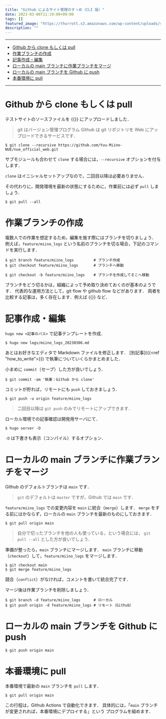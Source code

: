 ```yaml
---
title: "Github によるサイト管理のすゝめ（CLI 版）"
date: 2023-03-06T11:19:09+09:00
tags: []
featured_image: "https://thurrott.s3.amazonaws.com/wp-content/uploads/sites/2/2023/01/GitHub.jpeg"
description: ""
---
```


---
- [Github から clone もしくは pull](#github-から-clone-もしくは-pull)
- [作業ブランチの作成](#作業ブランチの作成)
- [記事作成・編集](#記事作成編集)
- [ローカルの main ブランチに作業ブランチをマージ](#ローカルの-main-ブランチに作業ブランチをマージ)
- [ローカルの main ブランチを Github に push](#ローカルの-main-ブランチを-github-に-push)
- [本番環境に pull](#本番環境に-pull)

---

# Github から clone もしくは pull
テストサイトのソースファイルを
{{<exlink href="https://github.com/Yuu-Miino-NUE/nue_official_web.git" text="Github">}}
にアップロードしました．

> git はバージョン管理プログラム
> Github は git リポジトリを Web にアップロードできるサービスです．

```shell
$ git clone --recursive https://github.com/Yuu-Miino-NUE/nue_official_web.git
```

サブモジュールも合わせて `clone` する場合には，`--recursive` オプションを付与します．

`clone` はイニシャルセットアップなので，二回目以降は必要ありません．

その代わりに，開発環境を最新の状態にするために，作業前には必ず `pull` しましょう．

```shell
$ git pull --all
```

# 作業ブランチの作成
複数人での作業を想定するため，編集を施す際にはブランチを切りましょう．
例えば，`feature/miino_logs` という名前のブランチを切る場合，下記のコマンドを実行します．

```shell
$ git branch feature/miino_logs         # ブランチ作成
$ git checkout feature/miino_logs       # ブランチへ移動

$ git checkout -b feature/miino_logs    # ブランチを作成してそこへ移動
```

ブランチをどう切るかは，組織によって予め取り決めておくのが基本のようです．
代表的な運用方法として，git flow や github flow などがあります．
両者を比較する記事は，多く存在します．例えば
{{<exlink href="https://www.geeksforgeeks.org/git-flow-vs-github-flow/" text="コチラ">}} など．

# 記事作成・編集
`hugo new <記事のパス>` で記事テンプレートを作成．

```shell
$ hugo new logs/miino_logs_20230306.md
```

あとはお好きなエディタで Markdown ファイルを修正します．
[別記事]({{<ref "how_to_write">}}) で執筆についていくらかまとめました．

小まめに `commit`（セーブ）した方が良いでしょう．

```shell
$ git commit -am '執筆：Github から clone'
```

コミットが貯れば，リモートにも `push` しておきましょう．

```shell
$ git push -u origin feature/miino_logs
```

> 二回目以降は `git push` のみでリモートにアップできます．

ローカル環境での記事確認は開発用サーバにて．

```shell
$ hugo server -D
```

`-D` は下書きも表示（コンパイル）するオプション．

# ローカルの main ブランチに作業ブランチをマージ
Github のデフォルトブランチは `main` です．
> `git` のデフォルトは `master` ですが，Github では `main` です．

`feature/miino_logs` での変更内容を `main` に統合（`merge`）します．
`merge` をする前にはかならず，ローカルの `main` ブランチを最新のものにしておきます．

```shell
$ git pull origin main
```

> 自分で切ったブランチを他の人も使っている，という場合には，
> `git pull --all` とした方が良いでしょう．

準備が整ったら，`main` ブランチにマージします．
`main` ブランチに移動（`checkout`）して，`feature/miino_logs` をマージします．

```shell
$ git checkout main
$ git merge feature/miino_logs
```

競合（`conflict`）がなければ，コメントを書いて統合完了です．

マージ後は作業ブランチを削除しましょう．

```shell
$ git branch -d feature/miino_logs      # ローカル
$ git push origin -d feature/miino_logs # リモート（Github）
```

# ローカルの main ブランチを Github に push
```shell
$ git push origin main
```

# 本番環境に pull
本番環境で最新の `main` ブランチを `pull` します．

```shell
$ git pull origin main
```

この行程は，Github Actions で自動化できます．
具体的には，「`main` ブランチが変更されれば，本番環境にデプロイする」という
プログラムを組めます．